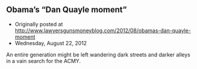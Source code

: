## Obama’s “Dan Quayle moment”

 * Originally posted at http://www.lawyersgunsmoneyblog.com/2012/08/obamas-dan-quayle-moment
 * Wednesday, August 22, 2012

An entire generation might be left wandering dark streets and darker alleys in a vain search for the ACMY.